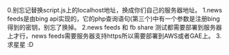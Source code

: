 0.别忘记替换script.js上的localhost地址，换成你们自己的服务器地址。
1.news feeds是由bing api实现的，它的php查询语句(第三个)中有一个参数是注册bing得到的密钥，别忘了换掉。
2.news feeds 和 fb share 测试都需要部署到服务器上才行，news feeds需要服务器支持https所以需要部署到AWS或者GAE上。
3.求星星 :D
